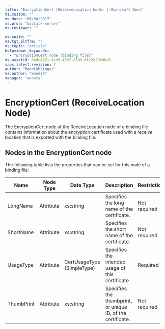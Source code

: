 ```yaml
---
title: "EncryptionCert (ReceiveLocation Node) | Microsoft Docs"
ms.custom: ""
ms.date: "06/08/2017"
ms.prod: "biztalk-server"
ms.reviewer: ""

ms.suite: ""
ms.tgt_pltfrm: ""
ms.topic: "article"
helpviewer_keywords: 
  - "EncryptionCert node [binding file]"
ms.assetid: 04dc4021-8cd9-45e7-8339-8f22e29f4be6
caps.latest.revision: 7
author: "MandiOhlinger"
ms.author: "mandia"
manager: "anneta"
---
```

# EncryptionCert (ReceiveLocation Node)
The EncryptionCert node of the ReceiveLocation node of a binding file contains information about the encryption certificate used with a receive location that is exported with the binding file.  

## Nodes in the EncryptionCert node  
 The following table lists the properties that can be set for this node of a binding file:  


| <strong>Name</strong> | <strong>Node Type</strong> | <strong>Data Type</strong> |                <strong>Description</strong>                 | <strong>Restrictions</strong> |                                                                                                  <strong>Comments</strong>                                                                                                  |
|-----------------------|----------------------------|----------------------------|-------------------------------------------------------------|-------------------------------|-----------------------------------------------------------------------------------------------------------------------------------------------------------------------------------------------------------------------------|
|       LongName        |         Attribute          |         xs:string          |         Specifies the long name of the certificate.         |         Not required          |                                                                                                    Default value: empty                                                                                                     |
|       ShortName       |         Attribute          |         xs:string          |        Specifies the short name of the certificate.         |         Not required          |                                                                                                    Default value: empty                                                                                                     |
|       UsageType       |         Attribute          | CertUsageType (SimpleType) |      Specifies the intended usage of this certificate       |           Required            | Default value: none<br /><br /> Possible values include those available in the [Microsoft.BizTalk.ExplorerOM.CertUsageType](http://msdn.microsoft.com/library/microsoft.biztalk.explorerom.certusagetype.aspx) enumeration. |
|      ThumbPrint       |         Attribute          |         xs:string          | Specifies the thumbprint, or unique ID, of the certificate. |         Not required          |                                                                                                    Default value: empty                                                                                                     |

